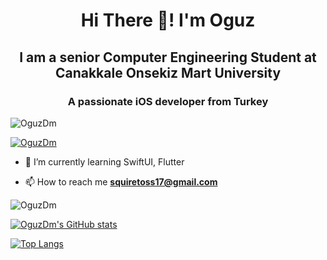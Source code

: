 <h1 align="center">Hi There 👋! I'm Oguz</h1>
<h2 align="center">I am a senior Computer Engineering Student at Canakkale Onsekiz Mart University </h2>
<h3 align="center">A passionate iOS developer from Turkey</h3>

<p align="left"> <img src="https://komarev.com/ghpvc/?username=OguzDm&label=Profile%20views&color=0e75b6&style=flat" alt="OguzDm" /> </p>

<p align="left"> <a href="https://github.com/ryo-ma/github-profile-trophy"><img src="https://github-profile-trophy.vercel.app/?username=OguzDm" alt="OguzDm" /></a> </p>

- 🌱 I’m currently learning SwiftUI, Flutter

- 📫 How to reach me **squiretoss17@gmail.com**


<p><img align="center" src="https://github-readme-stats.vercel.app/api/top-langs?username=OguzDm&show_icons=true&locale=en&layout=compact" alt="OguzDm" /></p>

[![OguzDm's GitHub stats](https://github-readme-stats.vercel.app/api?username=OguzDm)](https://github.com/anuraghazra/github-readme-stats)

[![Top Langs](https://github-readme-stats.vercel.app/api/top-langs/?username=OguzDm&langs_count=5)](https://github.com/anuraghazra/github-readme-stats)
